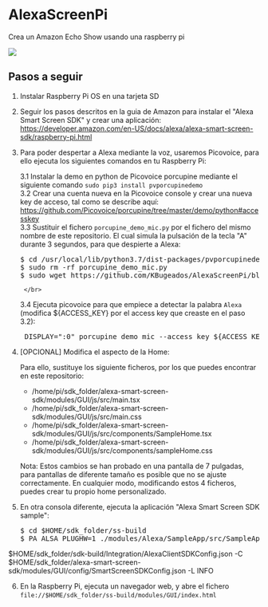 # AlexaScreenPi
Crea un Amazon Echo Show usando una raspberry pi

<img src='https://i.ibb.co/Q9Fg9Pq/Github-miniatura.png'></img>

<h2>Pasos a seguir</h2>

1. Instalar Raspberry Pi OS en una tarjeta SD
2. Seguir los pasos descritos en la guia de Amazon para instalar el "Alexa Smart Screen SDK" y crear una aplicación: https://developer.amazon.com/en-US/docs/alexa/alexa-smart-screen-sdk/raspberry-pi.html
3. Para poder despertar a Alexa mediante la voz, usaremos <link href='https://github.com/Picovoice/porcupine/tree/master/demo/python'>Picovoice</link>, para ello ejecuta los siguientes comandos en tu Raspberry Pi:

   3.1 Instalar la demo en python de Picovoice porcupine mediante el siguiente comando
        <code>sudo pip3 install pvporcupinedemo</code>
        </br>
   3.2 Crear una cuenta nueva en la Picovoice console y crear una nueva key de acceso, tal como se describe aquí: https://github.com/Picovoice/porcupine/tree/master/demo/python#accesskey
        </br>
   3.3 Sustituir el fichero <code>porcupine_demo_mic.py</code> por el fichero del mismo nombre de este repositorio. El cual simula la pulsación de la tecla "A" durante 3 segundos, para que despierte a Alexa:
   <pre>
   $ cd /usr/local/lib/python3.7/dist-packages/pvporcupinedemo/
   $ sudo rm -rf porcupine_demo_mic.py
   $ sudo wget https://github.com/KBugeados/AlexaScreenPi/blob/main/porcupine_demo_mic.py
   </pre>
        </br>
   3.4 Ejecuta picovoice para que empiece a detectar la palabra <code>Alexa</code> (modifica ${ACCESS_KEY} por el access key que creaste en el paso 3.2):
   <pre>
    DISPLAY=":0" porcupine_demo_mic --access_key ${ACCESS_KEY} --keywords alexa
   </pre>

4. [OPCIONAL] Modifica el aspecto de la Home:

   Para ello, sustituye los siguiente ficheros, por los que puedes encontrar en este repositorio:
   - /home/pi/sdk_folder/alexa-smart-screen-sdk/modules/GUI/js/src/main.tsx
   - /home/pi/sdk_folder/alexa-smart-screen-sdk/modules/GUI/js/src/main.css
   - /home/pi/sdk_folder/alexa-smart-screen-sdk/modules/GUI/js/src/components/SampleHome.tsx
   - /home/pi/sdk_folder/alexa-smart-screen-sdk/modules/GUI/js/src/components/sampleHome.css

   Nota: Estos cambios se han probado en una pantalla de 7 pulgadas, para pantallas de diferente tamaño es posible que no se ajuste correctamente. En cualquier modo, modificando estos 4 ficheros, puedes crear tu propio home personalizado.
 

5. En otra consola diferente, ejecuta la aplicación "Alexa Smart Screen SDK sample":
   <pre>
   $ cd $HOME/sdk_folder/ss-build
   $ PA_ALSA_PLUGHW=1 ./modules/Alexa/SampleApp/src/SampleApp -C \
$HOME/sdk_folder/sdk-build/Integration/AlexaClientSDKConfig.json -C \
$HOME/sdk_folder/alexa-smart-screen-sdk/modules/GUI/config/SmartScreenSDKConfig.json -L INFO
   </pre>

6. En la Raspberry Pi, ejecuta un navegador web, y abre el fichero <code>file://$HOME/sdk_folder/ss-build/modules/GUI/index.html</code>
